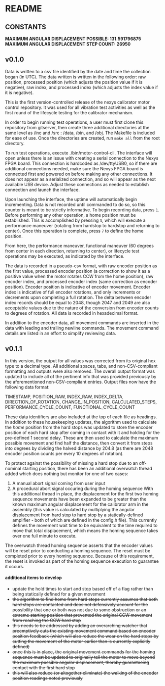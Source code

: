 # README

## CONSTANTS
**MAXIMUM ANGULAR DISPLACEMENT POSSIBLE: 131.591796875**
**MAXIMUM ANGULAR DISPLACEMENT STEP COUNT: 26950**

## v0.1.0

Data is written to a csv file identified by the date and time the collection began (in UTC). The data written is written in the following order: raw position, processed position (which adjusts the position value if it is negative), raw index, and processed index (which adjusts the index value if it is negative).

This is the first version-controlled release of the nexys calibrator motor control repository. It was used for all vibration test activities as well as the first round of the lifecycle testing for the calibrator mechanism.

In order to begin running test operations, a user must first clone this repository from gitserver, then create three additional directories at the same level as /inc and /src : /data, /bin, and /obj. The Makefile is included for ease of use. Once the directories are created, run `make all` from the root directory.

To run test operations, execute ./bin/motor-control-cli. The interface will open unless there is an issue with creating a serial connection to the Nexys FPGA board. This connection is hardcoded as /dev/ttyUSB0, so if there are additional connections needed, make sure the Nexys FPGA board is connected first and powered on before making any other connections. It does not appear as a serialized connection, and so will appear as the next available USB device. Adjust these connections as needed to establish connection and launch the interface.

Upon launching the interface, the uptime will automatically begin incrementing. Data is not recorded until commanded to do so, so this counter is meant to be strictly informative. To begin recording data, press `1`. Before performing any other operation, a home position must be established. This is accomplished by pressing `3`, which will execute a performance maneuver (rotating from hardstop to hardstop and returning to center). Once this operation is complete, press `7` to define the home position.

From here, the performance maneuver, functional maneuver (60 degrees from center in each direction, returning to center), or lifecycle test operations may be executed, as indicated by the interface. 

The data is recorded in a pseudo-csv format, with raw encoder position as the first value, processed encoder position (a correction to show it as a positive value when the motor rotates CCW from the home position), raw encoder index, and processed encoder index (same correction as encoder position). Encoder position is indicative of encoder movement. Encoder index is indicative of full encoder rotations, and only increments or decrements upon completing a full rotation. The delta between encoder index records should be equal to 2048, though 2047 and 2049 are also acceptable values due to the nature of the conversion from encoder counts to degrees of rotation. All data is recorded in hexadecimal format. 

In addition to the encoder data, all movement commands are inserted in the data with leading and trailing newline commands. The movement command details are listed in an effort to simplify reviewing data.


## v0.1.1

In this version, the output for all values was corrected from its original hex type to a decimal type. All additional spaces, tabs, and non-CSV-compliant formatting and outputs were also removed. The overall output format was updated to include all of the pertinent info that was provided previously by the aforementioned non-CSV-compliant entries. Output files now have the following data format:

TIMESTAMP,
POSITION_RAW,
INDEX_RAW,
INDEX_DELTA,
DIRECTION_OF_ROTATION,
CHANGE_IN_POSITION,
CALCULATED_STEPS,
PERFORMANCE_CYCLE_COUNT,
FUNCTIONAL_CYCLE_COUNT

These data identifiers are also included at the top of each file as headings. In addition to these housekeeping updates, the algorithm used to calculate the *home* position from the hard stops was updated to store the encoder position of each hard stop after coming in contact with it and holding for the pre-defined 1 second delay. These are then used to calculate the maximum possible movement and find half the distance, then convert it from steps into degrees by dividing the halved distance by 204.8 (as there are 2048 encoder position counts per every 10 degrees of rotation).

To protect against the possibility of missing a hard stop due to an off-nominal starting position, there has been an additional overwatch thread added which does nothing but monitor for one of two cases: 
1) A manual abort signal coming from user input
2) A procedural abort signal occuring during the homing sequence
With this additional thread in place, the displacement for the first two homing sequence movements have been expanded to be greater than the known maximum angular displacement for the calibrator arm in the assembly (this value is calculated by multiplying the angular displacement from hard stop to hard stop by a statically-defined amplifier - both of which are defined in the config.h file). This currently defines the movement wait time to be equivalent to the time required to move that total displacement, which means the homing sequence takes over one full minute to execute.

The overwatch thread homing sequence asserts that the encoder values will be reset prior to conducting a homing sequence. The reset must be completed prior to every homing sequence. Because of this requirement, the reset is invoked as part of the homing sequence execution to guarantee it occurs.

#### additional items to develop
- update the hold times to start and stop based off of a flag rather than being statically defined for a given movement
- ~~the algorithm to find home from hard stops currently assumes that both hard stops are contacted and does not defensively account for the possibility that one or both was not due to some obstruction or an extreme starting position that prevented the original CCW movement from reaching the CCW hard stop~~
- ~~this needs to be addressed by adding an overarching watcher that preemptively cuts the existing movement command based on encoder position feedback (which will also reduce the wear on the hard stops by cutting the movement of the motor earlier than is currently explicitly defined)~~
- ~~once this is in place, the original movement commands for the homing sequence must be updated to originally tell the motor to move beyond the maximum possible angular displacement, thereby guaranteeing contact with the first hard stop~~
- ~~this will also reduce (or altogether eliminate) the walking of the encoder position readings noted previously~~

